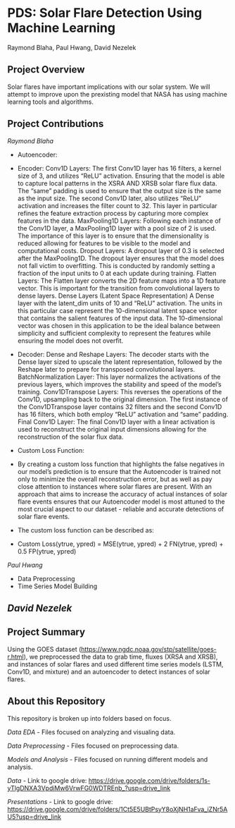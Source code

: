 # PDS: Solar Flare Detection Using Machine Learning

Raymond Blaha, Paul Hwang, David Nezelek

## Project Overview

Solar flares have important implications with our solar system. We will attempt to improve upon the prexisting model that NASA has using machine learning tools and algorithms.

## Project Contributions

*Raymond Blaha*
- Autoencoder:
- Encoder:
Conv1D Layers:
The first Conv1D layer has 16 filters, a kernel size of 3, and utilizes “ReLU” activation. Ensuring that the model is able to capture local patterns in the XSRA AND XRSB solar flare flux data. The “same” padding is used to ensure that the output size is the same as the input size. 
The second Conv1D later, also utilizes “ReLU” activation and increases the filter count to 32. This layer in particular refines the feature extraction process by capturing more complex features in the data.
MaxPooling1D Layers: 
Following each instance of the Conv1D layer, a MaxPooling1D layer with a pool size of 2 is used. The importance of this layer is to ensure that the dimensionality is reduced allowing for features to be visible to the model and computational costs. 
Dropout Layers:
A dropout layer of 0.3 is selected after the MaxPooling1D. The dropout layer ensures that the model does not fall victim to overfitting. This is conducted by randomly setting a fraction of the input units to 0 at each update during training.
Flatten Layers: 
The Flatten layer converts the 2D feature maps into a 1D feature vector. This is important for the transition from convolutional layers to dense layers. 
Dense Layers (Latent Space Representation)
A Dense layer with the latent_dim units of 10 and “ReLU” activation. The units in this particular case represent the 10-dimensional latent space vector that contains the salient features of the input data. The 10-dimensional vector was chosen in this application to be the ideal balance between simplicity and sufficient complexity to represent the features while ensuring the model does not overfit.

- Decoder:
Dense and Reshape Layers:
The decoder starts with the Dense layer sized to upscale the latent representation, followed by the Reshape later to prepare for transposed convolutional layers.
BatchNormalization Layer:
This layer normalizes the activations of the previous layers, which improves the stability and speed of the model’s training. 
Conv1DTranspose Layers: 
This reverses the operations of the Conv1D, upsampling back to the original dimension. The first instance of the Conv1DTranspose layer contains 32 filters and the second Conv1D has 16 filters, which both employ “ReLU” activation and “same” padding. 
Final Conv1D Layer:
The final Conv1D layer with a linear activation is used to reconstruct the original input dimensions allowing for the reconstruction of the solar flux data.

- Custom Loss Function:
- By creating a custom loss function that highlights the false negatives in our model’s prediction is to ensure that the Autoencoder is trained not only to minimize the overall reconstruction error, but as well as pay close attention to instances where solar flares are present. With an approach that aims to increase the accuracy of actual instances of solar flare events ensures that our Autoencoder model is most attuned to the most crucial aspect to our dataset - reliable and accurate detections of solar flare events. 

- The custom loss function can be described as: 

- Custom Loss(ytrue, ypred) = MSE(ytrue, ypred) + 2  FN(ytrue, ypred) + 0.5 FP(ytrue, ypred) 

*Paul Hwang*

- Data Preprocessing
- Time Series Model Building

*David Nezelek*
- 


## Project Summary

Using the GOES dataset (https://www.ngdc.noaa.gov/stp/satellite/goes-r.html), we preprocessed the data to grab time, fluxes (XRSA and XRSB), and instances of solar flares and used different time series models (LSTM, Conv1D, and mixture) and an autoencoder to detect instances of solar flares.


## About this Repository

This repository is broken up into folders based on focus.

*Data EDA* - Files focused on analyzing and visualing data.

*Data Preprocessing* - Files focused on preprocessing data.

*Models and Analysis* - Files focused on running different models and analysis.

*Data* - Link to google drive: https://drive.google.com/drive/folders/1s-yTlgDNXA3VpdiMw6VrwFG0WDTREnb_?usp=drive_link

*Presentations* - Link to google drive: https://drive.google.com/drive/folders/1Ct5E5UBtPsyY8oXjNH1aFva_iZNr5AU5?usp=drive_link
